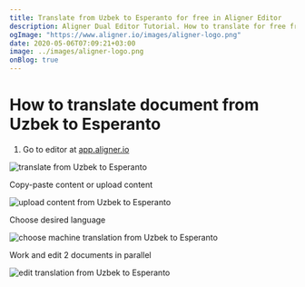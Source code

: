 ```yaml
---
title: Translate from Uzbek to Esperanto for free in Aligner Editor
description: Aligner Dual Editor Tutorial. How to translate for free from Uzbek to Esperanto. Aligner is multilingual document management platform. 
ogImage: "https://www.aligner.io/images/aligner-logo.png"
date: 2020-05-06T07:09:21+03:00
image: ../images/aligner-logo.png
onBlog: true
---
```


# How to translate document from Uzbek to Esperanto

1. Go to editor at [app.aligner.io](https://app.aligner.io "Aligner App web page")

![translate from Uzbek to Esperanto](../aligner-blank-editor.png "translate from Uzbek to Esperanto")

Copy-paste content or upload content

![upload content from Uzbek to Esperanto](../aligner-uploaded-document.png "upload content from Uzbek to Esperanto")

Choose desired language

![choose machine translation from Uzbek to Esperanto](../aligner-language-dropdown.png "choose machine translation from Uzbek to Esperanto")

Work and edit 2 documents in parallel

![edit translation from Uzbek to Esperanto](../aligner-double-sitded-editor.png "edit translation from Uzbek to Esperanto")

